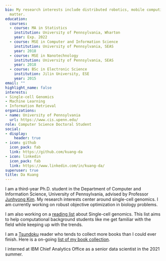 ```yaml
---
bio: My research interests include distributed robotics, mobile computing and programmable
  matter.
education:
  courses:
  - course: MA in Statistics
    institution: University of Pennsylvania, Wharton
    year: Exp. 2022
  - course: MSE in Computer and Information Science
    institution: University of Pennsylvania, SEAS
    year: 2018
  - course: MSE in Nanotechnology
    institution: University of Pennsylvania, SEAS
    year: 2018
  - course: BSc in Electronic Science
    institution: Jilin University, ESE
    year: 2015
email: ""
highlight_name: false
interests:
- Single-cell Genomics
- Machine Learning
- Information Retrieval
organizations:
- name: University of Pennsylvania
  url: https://www.cis.upenn.edu/
role: Computer Science Doctoral Student
social:
- display:
    header: true
- icon: github
  icon_pack: fab
  link: https://github.com/kuang-da
- icon: linkedin
  icon_pack: fab
  link: https://www.linkedin.com/in/kuang-da/
superuser: true
title: Da Kuang
---
```


I am a third-year Ph.D. student in the Department of Computer and Information Science, University of Pennsylvania, advised by Professor [Junhyong Kim](https://kim.bio.upenn.edu/). My research interests center around single-cell genomics. I am currently working on robust objective optimization in biology problems. 

I am also working on a [reading list](https://publish.obsidian.md/single-cell-papers/README) about Single-cell genomics. This list aims to help computational background students like me get familiar with the field while keeping up with the trends.

I am a [Tsundoku](https://en.wikipedia.org/wiki/Tsundoku) reader who tends to collect more books than I could ever finish. Here is a on-going [list of my book collection](https://www.notion.so/kuangda/e510f753fbeb4c7fab65aae19e22d073?v=f8b214cd7f584da5b7d3846f40224cae).

I interned at IBM Chief Analytics Office as a senior data scientist in the 2021 summer.
